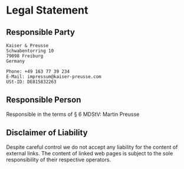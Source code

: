 # Legal Statement

## Responsible Party

    Kaiser & Preusse
    Schwabentorring 10
    79098 Freiburg
    Germany

    Phone: +49 163 77 39 234
    E-Mail: impressum@kaiser-preusse.com
    USt-ID: DE815832263

## Responsible Person

Responsible in the terms of § 6 MDStV:
Martin Preusse

## Disclaimer of Liability

Despite careful control we do not accept any liability for the content of external links. The content of linked web pages is subject to the sole responsibility of their respective operators.
